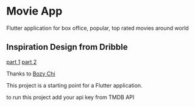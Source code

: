 # Movie App

Flutter application for box office, popular, top rated movies around world 

## Inspiration Design from Dribble

[part 1](https://cdn.dribbble.com/users/2926187/videos/20916/bean_movie_home____4_4.07__.mp4)
[part 2](https://cdn.dribbble.com/users/2926187/videos/21884/cast_dribble___1.mp4)

Thanks to [Bozy Chi](https://dribbble.com/bozy)

This project is a starting point for a Flutter application.

to run this project add your api key from TMDB API
